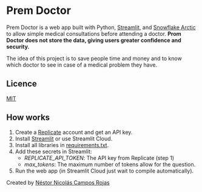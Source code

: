 # Prem Doctor

Prem Doctor is a web app built with Python, [Streamlit](https://streamlit.io/), and [Snowflake Arctic](https://www.snowflake.com/en/data-cloud/arctic/) to allow simple medical consultations before attending a doctor. **Prom Doctor does not store the data, giving users greater confidence and security.**

The idea of this project is to save people time and money and to know which doctor to see in case of a medical problem they have.

## Licence
[MIT](./LICENCE)

## How works

1. Create a [Replicate](https://replicate.com/) account and get an API key.
2. Install [Streamlit](https://streamlit.io/) or use Streamlit Cloud.
3. Install all libraries in [requirements.txt](./requirements.txt).
4. Add these secrets in Streamlit:
   - _REPLICATE_API_TOKEN_: The API key from Replicate (step 1)
   - _max_tokens_: The maximum number of tokens allow for the question. 
5. Run the web app (in Streamlit Cloud just wait to compile automatically).

Created by [Néstor Nicolás Campos Rojas](https://www.linkedin.com/in/nescampos/)
